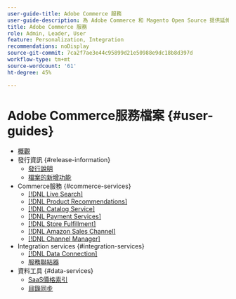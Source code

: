 ```yaml
---
user-guide-title: Adobe Commerce 服務
user-guide-description: 為 Adobe Commerce 和 Magento Open Source 提供延伸功能託管服務的文件和資源。
title: Adobe Commerce 服務
role: Admin, Leader, User
feature: Personalization, Integration
recommendations: noDisplay
source-git-commit: 7ca2f7ae3e44c95899d21e50988e9dc18b8d397d
workflow-type: tm+mt
source-wordcount: '61'
ht-degree: 45%

---
```


# Adobe Commerce服務檔案 {#user-guides}

- [概觀](home.md)
- 發行資訊 {#release-information}
   - [發行說明](/help/landing/release-notes-all.md)
   - [檔案的新增功能](/help/landing/whats-new.md)
- Commerce服務 {#commerce-services}
   - [[!DNL Live Search]](https://experienceleague.adobe.com/docs/commerce-merchant-services/live-search/overview.html)
   - [[!DNL Product Recommendations]](https://experienceleague.adobe.com/docs/commerce-merchant-services/product-recommendations/guide-overview.html)
   - [[!DNL Catalog Service]](https://experienceleague.adobe.com/docs/commerce-merchant-services/catalog-service/guide-overview.html)
   - [[!DNL Payment Services]](https://experienceleague.adobe.com/docs/commerce-merchant-services/payment-services/guide-overview.html)
   - [[!DNL Store Fulfillment]](https://experienceleague.adobe.com/docs/commerce-merchant-services/store-fulfillment/guide-overview.html)
   - [[!DNL Amazon Sales Channel]](https://experienceleague.adobe.com/docs/commerce-channels/amazon/guide-overview.html)
   - [[!DNL Channel Manager]](https://experienceleague.adobe.com/docs/commerce-channels/channel-manager/guide-overview.html)
- Integration services {#integration-services}
   - [[!DNL Data Connection]](https://experienceleague.adobe.com/docs/commerce-merchant-services/data-connection/overview.html)
   - [服務聯結器](/help/landing/saas.md)
- 資料工具 {#data-services}
   - [SaaS價格索引](https://experienceleague.adobe.com/en/docs/commerce-merchant-services/price-indexer/price-indexing)
   - [目錄同步](/help/landing/catalog-sync.md)

